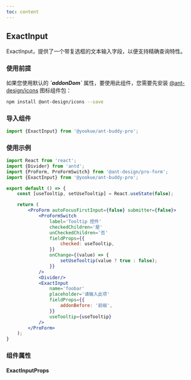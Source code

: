 ```yaml
---
toc: content
---
```


## ExactInput

ExactInput，提供了一个带复选框的文本输入字段，以便支持精确查询特性。

### 使用前提

<Alert type='info'>
  如果您使用默认的 <b><i>`addonDom`</i></b> 属性，要使用此组件，您需要先安装 <a href='https://github.com/ant-design/ant-design-icons' target='_blank'>@ant-design/icons</a> 图标组件包：
</Alert>

```bash
npm install @ant-design/icons --save
```

### 导入组件

```jsx | pure
import {ExactInput} from '@yookue/ant-buddy-pro';
```

### 使用示例

```jsx
import React from 'react';
import {Divider} from 'antd';
import {ProForm, ProFormSwitch} from '@ant-design/pro-form';
import {ExactInput} from '@yookue/ant-buddy-pro';

export default () => {
    const [useTooltip, setUseTooltip] = React.useState(false);

    return (
        <ProForm autoFocusFirstInput={false} submitter={false}>
            <ProFormSwitch
                label='Tooltip 控件'
                checkedChildren='是'
                unCheckedChildren='否'
                fieldProps={{
                    checked: useTooltip,
                }}
                onChange={(value) => {
                    setUseTooltip(value ? true : false);
                }}
            />
            <Divider/>
            <ExactInput
                name='foobar'
                placeholder='请输入此项'
                fieldProps={{
                    addonBefore: '前缀',
                }}
                useTooltip={useTooltip}
            />
        </ProForm>
    );
}
```

### 组件属性

#### ExactInputProps

<API src="@/form/ExactInput/index.tsx" hideTitle></API>
